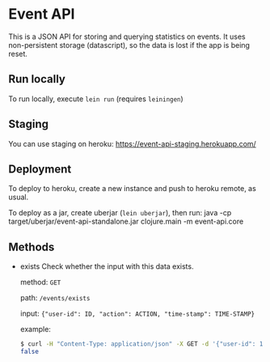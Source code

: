 # Event API

This is a JSON API for storing and querying statistics on events.
It uses non-persistent storage (datascript), so the data is lost if the app is being reset.

## Run locally

To run locally, execute `lein run` (requires `leiningen`)

## Staging

You can use staging on heroku: https://event-api-staging.herokuapp.com/

## Deployment

To deploy to heroku, create a new instance and push to heroku remote, as usual.

To deploy as a jar, create uberjar (`lein uberjar`), then run:
    java -cp target/uberjar/event-api-standalone.jar clojure.main -m event-api.core

## Methods

- exists
  Check whether the input with this data exists.

  method: `GET`

  path: `/events/exists`

  input: `{"user-id": ID, "action": ACTION, "time-stamp": TIME-STAMP}`

  example:
  ```sh
  $ curl -H "Content-Type: application/json" -X GET -d '{"user-id": 1, "action": "koko", "time-stamp": "2016-12-12"}' https://event-api-staging.herokuapp.com/events/exists
  false
  ```

